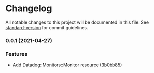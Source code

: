 # Changelog

All notable changes to this project will be documented in this file. See [standard-version](https://github.com/conventional-changelog/standard-version) for commit guidelines.

### 0.0.1 (2021-04-27)


### Features

* Add Datadog::Monitors::Monitor resource ([3b0bb85](https://github.com/NomadBlacky/cdk-datadog-resources/commit/3b0bb85eb2c61f3cf569f1bf9e7ca69508ca9969))
